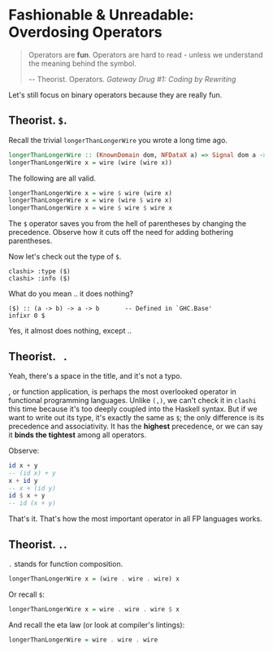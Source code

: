 # Fashionable & Unreadable: Overdosing Operators

> Operators are **fun**. Operators are hard to read - unless we understand the meaning behind the symbol.
>
> \-\- Theorist. Operators. *Gateway Drug #1: Coding by Rewriting*

Let's still focus on binary operators because they are really fun.

## Theorist. `$`.

Recall the trivial `longerThanLongerWire` you wrote a long time ago.

```haskell
longerThanLongerWire :: (KnownDomain dom, NFDataX a) => Signal dom a -> Signal dom a
longerThanLongerWire x = wire (wire (wire x))
```

The following are all valid.

```haskell
longerThanLongerWire x = wire $ wire (wire x)
longerThanLongerWire x = wire (wire $ wire x)
longerThanLongerWire x = wire $ wire $ wire x
```

The `$` operator saves you from the hell of parentheses by changing the precedence. Observe how it cuts off the need for adding bothering parentheses.

Now let's check out the type of `$`.

```console
clashi> :type ($)
clashi> :info ($)
```

What do you mean .. it does nothing?

```console
($) :: (a -> b) -> a -> b       -- Defined in `GHC.Base'
infixr 0 $
```

Yes, it almost does nothing, except ..

## Theorist. ` `.

Yeah, there's a space in the title, and it's not a typo.

, or function application, is perhaps the most overlooked operator in functional programming languages. Unlike `(,)`, we can't check it in `clashi` this time because it's too deeply coupled into the Haskell syntax. But if we want to write out its type, it's exactly the same as `$`; the only difference is its precedence and associativity. It has the **highest** precedence, or we can say it **binds the tightest** among all operators. 

Observe:

```haskell
id x + y
-- (id x) + y
x + id y
-- x + (id y)
id $ x + y
-- id (x + y)
```

That's it. That's how the most important operator in all FP languages works.

## Theorist. `.`.

`.` stands for function composition. 

```haskell
longerThanLongerWire x = (wire . wire . wire) x
```

Or recall `$`:

```haskell
longerThanLongerWire x = wire . wire . wire $ x
```

And recall the eta law (or look at compiler's lintings):

```haskell
longerThanLongerWire = wire . wire . wire
```

